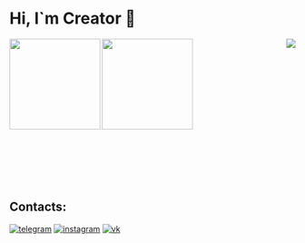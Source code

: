 # Hi, I`m Creator 👋

<img height="160em" align="left" src="https://github-readme-stats.vercel.app/api?username=vasi1enko_icons=true&theme=buefy&hide_border=none" />
<img align="right" src="https://github.com/vasi1enko/vasi1enko/blob/main/assets/777.png" />
<img height="160em" align="left" src="https://github-readme-stats.vercel.app/api/top-langs/?username=vasi1enko&layout=compact&theme=buefy&hide_border=none" />
</br> 
</br> 
</br> 
</br> 
</br> 
</br> 
</br> 
</br> 
</br> 
</br> 
</br> 
</br> 
</br> 
</br>
</br>

## Contacts:

[![telegram](https://github.com/vasi1enko/vasi1enko/blob/main/assets/t.png)](https://t.me/#)
[![instagram](https://github.com/vasi1enko/vasi1enko/blob/main/assets/inst.png)](https://www.instagram.com/#)
[![vk](https://github.com/vasi1enko/vasi1enko/blob/main/assets/vk.png)](https://vk.com/#)
